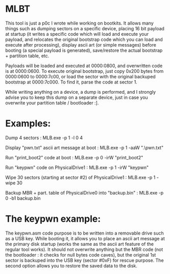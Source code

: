 MLBT
====

This tool is just a p0c I wrote while working on bootkits. It allows
many things such as dumping sectors on a specific device, placing
16 bit payload at startup (it writes a specific code which will load
and execute your payload, and relocates the original bootstrap code
which you can load and execute after processing), display ascii art
(or simple messages) before booting (a special payload is generated),
save/restore the actual bootstrap + partition table, etc.

Payloads will be loaded and executed at 0000:0800, and overwritten
code is at 0000:0600. To execute original bootstrap, just copy 0x200
bytes from 0000:0600 to 0000:7c00, or load the sector with the original
backuped bootstrap at 0000:7c000. To find it, parse the code at sector 1.

While writing anything on a device, a dump is performed, and I strongly
advise you to keep this dump on a separate device, just in case you
overwrite your partition table / bootloader :].

Examples:
=========

Dump 4 sectors : MLB.exe -p 1 -l 0 4

Display "pwn.txt" ascii art message at boot : MLB.exe -p 1 -aaW ".\pwn.txt"

Run "print_boot2" code at boot : MLB.exe -p 0 -irW "print_boot2"

Run "keypwn" code on PhysicalDrive1 : MLB.exe -p 1 -irW "keypwn"

Wipe 30 sectors (starting at sector #2) of PhysicalDrive1 : MLB.exe -p 1 -wipe 30

Backup MBR + part. table of PhysicalDrive0 into "backup.bin" : MLB.exe -p 0 -b1 backup.bin


The keypwn example:
===================

The keypwn.asm code purpose is to be written into a removable drive such
as a USB key. While booting it, it allows you to place an ascii art
message at the primary disk startup (works the same as the ascii art
feature of the regular tool works). It should not overwrite anything but
the MBR code (not the bootloader : it checks for null bytes code caves),
but the original 1st sector is backuped into the USB key (sector #0xF)
for rescue purpose. The second option allows you to restore the saved
data to the disk.
